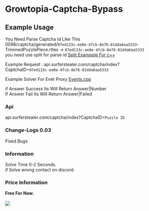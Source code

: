# Growtopia-Captcha-Bypass

## Example Usage
You Need Parse Captcha Id Like This <br>
0098/captcha/generated/`07ed133c-ee0e-4fcb-8e76-81dda6aa5333`-TrimmedPuzzlePiece.rttex -> `07ed133c-ee0e-4fcb-8e76-81dda6aa5333`<br>
you need use split for parse id
<a href="https://stackoverflow.com/questions/14265581/parse-split-a-string-in-c-using-string-delimiter-standard-c">Split Exampple For c++</a>

Example Request : api.surferstealer.com/captcha/index?CaptchaID=`07ed133c-ee0e-4fcb-8e76-81dda6aa5333`


Example Solver For Enet Proxy
<a href="https://github.com/heysurfer/EnetProxy/blob/main/proxy/events.cpp#L277">Events.cpp</a>

if Answer Success Its Will Return Answer|Number<br>
If Answer Fail Its Will Return Answer|Failed<br>

### Api
api.surferstealer.com/captcha/index?CaptchaID=`Puzzle ID`<br>

### Change-Logs 0.03
Fixed Bugs

### Information
Solve Time 0-2 Seconds.<br>
if Solve wrong contact on discord.

### Price Information
<strong>Free For Now.</strong><br>
<br>
<img src="https://cdn.upload.systems/uploads/XjgotENX.gif"  />

